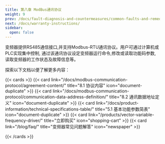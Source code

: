 ```yaml
---
title: 第八章 ModBus通讯协议
weight: 9
prev: /docs/fault-diagnosis-and-countermeasures/common-faults-and-remediation-procedures/
next: /docs/warranty-instructions/
sidebar:
  open: false
---
```


变频器提供RS485通信接口,并支持Modbus-RTU通讯协议。用户可通过计算机或PLC实现集中控制, 通过该通讯协议设定变频器运行命令,修改或读取功能码参数,读取变频器的工作状态及故障信息等。



探索以下文档以便了解更多内容：

<!--more-->

{{< cards >}}
 {{< card link="/docs/modbus-communication-protocol/agreement-content/" title="8.1 协议内容" icon="document-duplicate" >}}
  {{< card link="/docs/modbus-communication-protocol/communication-data-address-definition/" title="8.2 通讯数据地址定义" icon="document-duplicate" >}}
  {{< card link="/docs/product-information/technical-specifications-table/" title="5.1 基本功能参数简表" icon="document-duplicate" >}}
 {{< card link="/products/vector-variable-frequency-driver/" title="立即购买" icon="shopping-cart" >}}
  {{< card link="/blog/faq/" title="变频器常见问题解答" icon="newspaper" >}}

{{< /cards >}}
